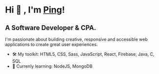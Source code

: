 # Hi 👋 , I'm [Ping](https://www.linkedin.com/in/pingyuuu/)!

## A Software Developer & CPA.

I'm passionate about building creative, responsive and accessible web applications to create great user experiences. 

- 🛠 My toolkit: HTML5, CSS, Sass, JavaScript, React, Firebase, Java, C, SQL
- 📕 Currenly learning: NodeJS, MongoDB
